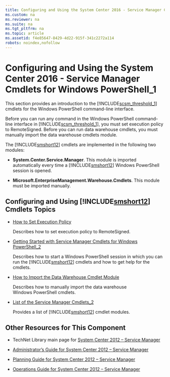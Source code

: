 ```yaml
---
title: Configuring and Using the System Center 2016 - Service Manager Cmdlets for Windows PowerShell_1
ms.custom: na
ms.reviewer: na
ms.suite: na
ms.tgt_pltfrm: na
ms.topic: article
ms.assetid: f4e85647-8429-4d22-915f-341c2272a114
robots: noindex,nofollow
---
```

# Configuring and Using the System Center 2016 - Service Manager Cmdlets for Windows PowerShell_1
This section provides an introduction to the [!INCLUDE[scsm_threshold_1](../Token/scsm_threshold_1_md.md)] cmdlets for the Windows PowerShell command\-line interface.

Before you can run any command in the Windows PowerShell command\-line interface in [!INCLUDE[scsm_threshold_1](../Token/scsm_threshold_1_md.md)], you must set execution policy to RemoteSigned. Before you can run data warehouse cmdlets, you must manually import the data warehouse cmdlets module.

The [!INCLUDE[smshort12](../Token/smshort12_md.md)] cmdlets are implemented in the following two modules:

-   **System.Center.Service.Manager**. This module is imported automatically every time a [!INCLUDE[smshort12](../Token/smshort12_md.md)] Windows PowerShell session is opened.

-   **Microsoft.EnterpriseManagement.Warehouse.Cmdlets**. This module must be imported manually.

## Configuring and Using [!INCLUDE[smshort12](../Token/smshort12_md.md)] Cmdlets Topics

-   [How to Set Execution Policy](assetId:///416f8824-d06b-48e9-818c-241ba0793e97)

    Describes how to set execution policy to RemoteSigned.

-   [Getting Started with Service Manager Cmdlets for Windows PowerShell_2](../Topic/Getting-Started-with-Service-Manager-Cmdlets-for-Windows-PowerShell_2.md)

    Describes how to start a Windows PowerShell session in which you can run the [!INCLUDE[smshort12](../Token/smshort12_md.md)] cmdlets and how to get help for the cmdlets.

-   [How to Import the Data Warehouse Cmdlet Module](assetId:///22413973-3eee-46f1-96c7-e76c4807a9dc)

    Describes how to manually import the data warehouse Windows PowerShell cmdlets.

-   [List of the Service Manager Cmdlets_2](../Topic/List-of-the-Service-Manager-Cmdlets_2.md)

    Provides a list of [!INCLUDE[smshort12](../Token/smshort12_md.md)] cmdlet modules.

## Other Resources for This Component

-   TechNet Library main page for [System Center 2012 – Service Manager](http://go.microsoft.com/fwlink/p/?LinkId=220655)

-   [Administrator’s Guide for System Center 2012 – Service Manager](http://go.microsoft.com/fwlink/p/?LinkId=209669)

-   [Planning Guide for System Center 2012 – Service Manager](http://go.microsoft.com/fwlink/p/?LinkId=209672)

-   [Operations Guide for System Center 2012 – Service Manager](http://go.microsoft.com/fwlink/p/?LinkId=220656)

